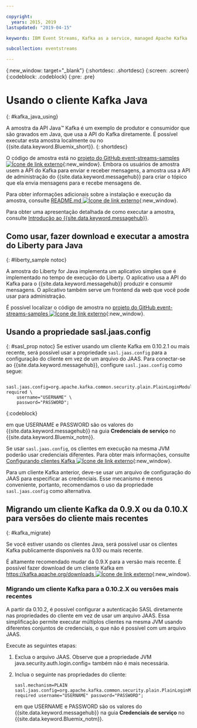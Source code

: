 ```yaml
---

copyright:
  years: 2015, 2019
lastupdated: "2019-04-15"

keywords: IBM Event Streams, Kafka as a service, managed Apache Kafka

subcollection: eventstreams

---
```


{:new_window: target="_blank"}
{:shortdesc: .shortdesc}
{:screen: .screen}
{:codeblock: .codeblock}
{:pre: .pre}

# Usando o cliente Kafka Java
{: #kafka_java_using}

<!-- 21/06/18 - removing until some content ready

## To do: instructions for getting started, with links for more information


## To do: simple send source and receive source in-line


## How to use, download, and run the Java Kafka API sample

-->

A amostra da API Java&trade; Kafka é um exemplo de produtor e consumidor que são gravados em Java, que usa a API do Kafka diretamente. É possível executar esta amostra localmente ou no {{site.data.keyword.Bluemix_short}}.
{: shortdesc}

O código de amostra está no [projeto do GitHub event-streams-samples ![Ícone de link externo](../../icons/launch-glyph.svg "Ícone de link externo")](https://github.com/ibm-messaging/event-streams-samples/tree/master/kafka-java-console-sample){:new_window}. Embora os usuários de amostra usem a API do Kafka para enviar e receber mensagens, a amostra usa a API de administração do
{{site.data.keyword.messagehub}} para criar o tópico que ela envia mensagens para e recebe
mensagens de.

Para obter informações adicionais sobre a instalação e execução da amostra, consulte [README.md ![Ícone de link externo](../../icons/launch-glyph.svg "Ícone de link externo")](https://github.com/ibm-messaging/event-streams-samples/tree/master/kafka-java-console-sample){:new_window}.

Para obter uma apresentação detalhada de como executar a amostra, consulte [Introdução ao {{site.data.keyword.messagehub}}](/docs/services/EventStreams?topic=eventstreams-getting_started#getting_started_steps).

## Como usar, fazer download e executar a amostra do Liberty para Java
{: #liberty_sample notoc}

A amostra do Liberty for Java implementa um aplicativo simples que é implementado no tempo de execução do Liberty. O aplicativo usa a API do Kafka para o {{site.data.keyword.messagehub}} produzir e consumir mensagens.
O aplicativo também serve um frontend da web que você pode usar para administração.

É possível localizar o código de amostra no [projeto do GitHub event-streams-samples ![Ícone de link externo](../../icons/launch-glyph.svg "Ícone de link externo")](https://github.com/ibm-messaging/event-streams-samples/tree/master/kafka-java-liberty-sample){:new_window}.

<!--
17/10/17 - Karen: following info duplicated at messagehub063 
-->

## Usando a propriedade sasl.jaas.config
{: #sasl_prop notoc}
Se estiver usando um cliente Kafka em 0.10.2.1 ou mais recente, será possível usar a
propriedade <code>sasl.jaas.config</code> para a configuração do cliente em vez de um arquivo do
JAAS. Para conectar-se ao {{site.data.keyword.messagehub}}, configure <code>sasl.jaas.config</code>
como segue:
<pre>
<code>    sasl.jaas.config=org.apache.kafka.common.security.plain.PlainLoginModule required \
    username="USERNAME" \
    password="PASSWORD";</code>
</pre>
{:codeblock}

em que USERNAME e PASSWORD são os valores do {{site.data.keyword.messagehub}} na guia
**Credenciais de serviço** no {{site.data.keyword.Bluemix_notm}}.

Se usar <code>sasl.jaas.config</code>, os clientes em execução na mesma JVM poderão usar credenciais
diferentes. Para obter mais informações, consulte
[Configurando clientes Kafka ![Ícone de link externo](../../icons/launch-glyph.svg "Ícone de link externo")](http://kafka.apache.org/documentation/#security_sasl_plain_clientconfig){:new_window}.

Para um cliente Kafka anterior, deve-se usar um arquivo de configuração do JAAS para especificar as credenciais. Esse mecanismo é menos conveniente, portanto, recomendamos o uso da propriedade <code>sasl.jaas.config</code> como alternativa.

<!--
23/04/18 - Karen: following migration info on production in messagehub084 
-->

## Migrando um cliente Kafka da 0.9.X ou da 0.10.X para versões do cliente mais recentes
{: #kafka_migrate}


Se você estiver usando os clientes Java, será possível usar os clientes Kafka publicamente disponíveis na 0.10 ou
mais recente. 

É altamente recomendado mudar da 0.9.X para a versão mais recente. É possível fazer download de um cliente Kafka em
[https://kafka.apache.org/downloads
![Ícone de link externo](../../icons/launch-glyph.svg "Ícone de link externo")](https://kafka.apache.org/downloads){:new_window}.

<!--
For information about the implications of using a 0.9.X client, see 
[Backward compatibility](/docs/services/EventStreams?topic=eventstreams-kafka_clients#compatibility).
-->



### Migrando um cliente Kafka para a 0.10.2.X ou versões mais recentes

A partir da 0.10.2, é possível configurar a autenticação SASL diretamente nas propriedades do cliente em vez de usar um
arquivo JAAS. Essa simplificação permite executar múltiplos clientes na mesma JVM usando diferentes conjuntos de credenciais, o que
não é possível com um arquivo JAAS.

Execute as seguintes etapas:

1. Exclua o arquivo JAAS. Observe que a propriedade JVM java.security.auth.login.config=<PATH TO JAAS> também não é
mais necessária.
2. Inclua o seguinte nas propriedades do cliente:
    ```
	sasl.mechanism=PLAIN
    sasl.jaas.config=org.apache.kafka.common.security.plain.PlainLoginModule required username="USERNAME" password="PASSWORD";
	```

	em que USERNAME e PASSWORD são os valores do {{site.data.keyword.messagehub}} na guia
**Credenciais de serviço** no {{site.data.keyword.Bluemix_notm}}.



